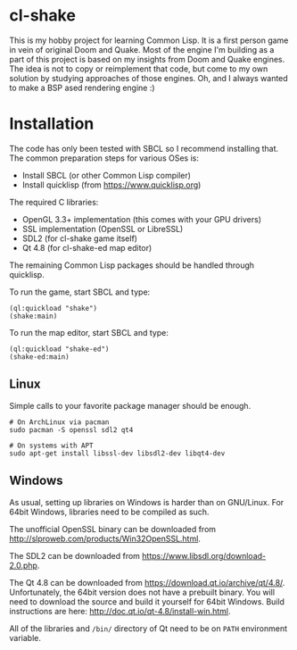 # cl-shake

This is my hobby project for learning Common Lisp. It is a first person game
in vein of original Doom and Quake. Most of the engine I'm building as a part
of this project is based on my insights from Doom and Quake engines. The idea
is not to copy or reimplement that code, but come to my own solution by
studying approaches of those engines. Oh, and I always wanted to make a BSP
ased rendering engine :)

# Installation

The code has only been tested with SBCL so I recommend installing that. The
common preparation steps for various OSes is:

  * Install SBCL (or other Common Lisp compiler)
  * Install quicklisp (from https://www.quicklisp.org)

The required C libraries:

  * OpenGL 3.3+ implementation (this comes with your GPU drivers)
  * SSL implementation (OpenSSL or LibreSSL)
  * SDL2 (for cl-shake game itself)
  * Qt 4.8 (for cl-shake-ed map editor)
  
The remaining Common Lisp packages should be handled through quicklisp.

To run the game, start SBCL and type:

    (ql:quickload "shake")
    (shake:main)
    
To run the map editor, start SBCL and type:

    (ql:quickload "shake-ed")
    (shake-ed:main)

## Linux

Simple calls to your favorite package manager should be enough.

    # On ArchLinux via pacman
    sudo pacman -S openssl sdl2 qt4
    
    # On systems with APT
    sudo apt-get install libssl-dev libsdl2-dev libqt4-dev

## Windows

As usual, setting up libraries on Windows is harder than on GNU/Linux. For
64bit Windows, libraries need to be compiled as such.

The unofficial OpenSSL binary can be downloaded from
http://slproweb.com/products/Win32OpenSSL.html.

The SDL2 can be downloaded from https://www.libsdl.org/download-2.0.php.

The Qt 4.8 can be downloaded from
https://download.qt.io/archive/qt/4.8/. Unfortunately, the 64bit version does
not have a prebuilt binary. You will need to download the source and build it
yourself for 64bit Windows. Build instructions are here:
http://doc.qt.io/qt-4.8/install-win.html.

All of the libraries and `/bin/` directory of Qt need to be on `PATH`
environment variable.
